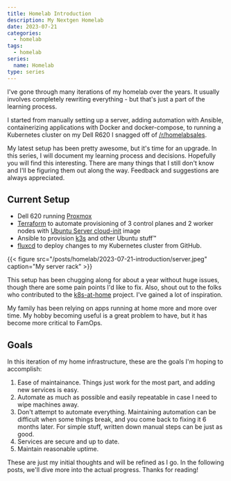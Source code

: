 ```yaml
---
title: Homelab Introduction
description: My Nextgen Homelab
date: 2023-07-21
categories:
  - homelab
tags:
  - homelab
series:
  name: Homelab
type: series
---
```


I've gone through many iterations of my homelab over the years. It usually
involves completely rewriting everything - but that's just a part of the
learning process.

I started from manually setting up a server, adding automation with Ansible,
containerizing applications with Docker and docker-compose, to running a
Kubernetes cluster on my Dell R620 I snagged off of
[/r/homelabsales](https://reddit.com/r/homelabsales).

My latest setup has been pretty awesome, but it's time for an upgrade. In this
series, I will document my learning process and decisions. Hopefully you will
find this interesting. There are many things that I still don't know and I'll be
figuring them out along the way. Feedback and suggestions are always
appreciated.

## Current Setup

- Dell 620 running [Proxmox](https://www.proxmox.com/en/)
- [Terraform](https://www.terraform.io/) to automate provisioning of 3 control
  planes and 2 worker nodes with [Ubuntu Server
  cloud-init](https://cloud-images.ubuntu.com/) image
- Ansible to provision [k3s](https://k3s.io/) and other Ubuntu stuff™
- [fluxcd](https://fluxcd.io/) to deploy changes to my Kubernetes cluster from
  GitHub.

{{< figure
      src="/posts/homelab/2023-07-21-introduction/server.jpeg"
      caption="My server rack" >}}

This setup has been chugging along for about a year without huge issues, though
there are some pain points I'd like to fix. Also, shout out to the folks who
contributed to the [k8s-at-home](https://k8s-at-home.com/) project. I've gained
a lot of inspiration.

My family has been relying on apps running at home more and more over time. My
hobby becoming useful is a great problem to have, but it has become more
critical to FamOps.

## Goals

In this iteration of my home infrastructure, these are the goals I'm hoping to
accomplish:

1. Ease of maintainance. Things just work for the most part, and adding new
   services is easy.
2. Automate as much as possible and easily repeatable in case I need to wipe
   machines away.
3. Don't attempt to automate everything. Maintaining automation can be difficult
   when some things break, and you come back to fixing it 6 months later. For
   simple stuff, written down manual steps can be just as good.
4. Services are secure and up to date.
5. Maintain reasonable uptime.

These are just my initial thoughts and will be refined as I go. In the
following posts, we'll dive more into the actual progress. Thanks for reading!
